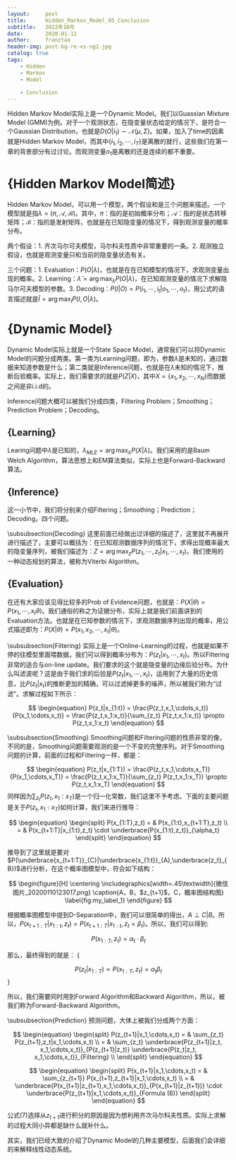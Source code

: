 ```yaml
---
layout:     post
title:      Hidden_Markov_Model_05_Conclusion
subtitle:   2022年10月
date:       2020-01-11
author:     franztao
header-img: post-bg-re-vs-ng2.jpg
catalog: true
tags:
    - Hidden
    - Markov
    - Model
    
    - Conclusion
---
```


    

Hidden Markov Model实际上是一个Dynamic Model。我们以Guassian Mixture Model (GMM)为例。对于一个观测状态，在隐变量状态给定的情况下，是符合一个Gaussian Distribution，也就是$D(O|i_1)\sim \mathcal{N}(\mu,\Sigma)$。如果，加入了time的因素就是Hidden Markov Model，而其中$\{ i_1,i_2,\cdots,i_T \}$是离散的就行，这些我们在第一章的背景部分有过讨论。而观测变量$o_1$是离散的还是连续的都不重要。

#  {Hidden Markov Model简述}
Hidden Markov Model，可以用一个模型，两个假设和是三个问题来描述。一个模型就是指$\lambda = (\pi, \mathcal{A}, \mathcal{B})$。其中，$\pi$：指的是初始概率分布；$\mathcal{A}$：指的是状态转移矩阵；$\mathcal{B}$：指的是发射矩阵，也就是在已知隐变量的情况下，得到观测变量的概率分布。

两个假设：1. 齐次马尔可夫模型，马尔科夫性质中非常重要的一条。2. 观测独立假设，也就是观测变量只和当前的隐变量状态有关。

三个问题：1. Evaluation：$P(O|\lambda)$，也就是在在已知模型的情况下，求观测变量出现的概率。2. Learning：$\hat{\lambda} = \arg\max_{\lambda}P(O|\lambda)$，在已知观测变量的情况下求解隐马尔可夫模型的参数。3. Decoding：$P(I|O) = P(i_1,\cdots,i_t|o_1,\cdots,o_t)$，用公式的语言描述就是$\hat{I} = \arg\max_I P(I,O|\lambda)$。

#  {Dynamic Model}
Dynamic Model实际上就是一个State Space Model，通常我们可以将Dynamic Model的问题分成两类。第一类为Learning问题，即为，参数$\lambda$是未知的，通过数据来知道参数是什么；第二类就是Inference问题，也就是在$\lambda$未知的情况下，推断后验概率。实际上，我们需要求的就是$P(Z|X)$，其中$X=\{ x_1,x_2,\cdots,x_N \}$而数据之间是非i.i.d的。

Inference问题大概可以被我们分成四类，Filtering Problem；Smoothing；Prediction Problem；Decoding。

##    {Learning}
Learing问题中$\lambda$是已知的，$\lambda_{MLE} = \arg\max_{\lambda}P(X|\lambda)$。我们采用的是Baum Welch Algorithm，算法思想上和EM算法类似，实际上也是Forward-Backward算法。

##    {Inference}
这一小节中，我们将分别来介绍Filtering；Smoothing；Prediction；Decoding，四个问题。

\subsubsection{Decoding}
这里前面已经做出过详细的描述了，这里就不再展开进行描述了，主要可以概括为：在已知观测数据序列的情况下，求得出现概率最大的隐变量序列，被我们描述为：$Z = \arg\max_z P(z_1,\cdots,z_t|x_1,\cdots,x_t)$。我们使用的一种动态规划的算法，被称为Viterbi Algorithm。

##    {Evaluation}
在还有大家应该见得比较多的Prob of Evidence问题，也就是：$P(X|\theta) = P(x_1,\cdots,x_t
\theta)$。我们通俗的称之为证据分布，实际上就是我们前面讲到的Evaluation方法。也就是在已知参数的情况下，求观测数据序列出现的概率，用公式描述即为：$P(X|\theta) = P(x_1,x_2,\cdots,x_t|\theta)$。

\subsubsection{Filtering}
实际上是一个Online-Learning的过程，也就是如果不停的往模型里面喂数据，我们可以得到概率分布为：$P(z_t|x_1,\cdots,x_t)$。所以Filtering非常的适合与on-line update。我们要求的这个就是隐变量的边缘后验分布。为什么叫滤波呢？这是由于我们求的后验是$P(z_t|x_1,\cdots,x_t)$，运用到了大量的历史信息，比$P(z_t|x_t)$的推断更加的精确，可以过滤掉更多的噪声，所以被我们称为“过滤”。求解过程如下所示：

$$
\begin{equation}
    P(z_t|x_{1:t}) = \frac{P(z_t,x_1,\cdots,x_t)}{P(x_1,\cdots,x_t)} = \frac{P(z_t,x_1:x_t)}{\sum_{z_t} P(z_t,x_1:x_t)} \propto P(z_t,x_1:x_t)
\end{equation}
$$

\subsubsection{Smoothing}
Smoothing问题和Filtering问题的性质非常的像，不同的是，Smoothing问题需要观测的是一个不变的完整序列。对于Smoothing问题的计算，前面的过程和Filtering一样，都是：

$$
\begin{equation}
    P(z_t|x_{1:T}) = \frac{P(z_t,x_1,\cdots,x_T)}{P(x_1,\cdots,x_T)} = \frac{P(z_t,x_1:x_T)}{\sum_{z_t} P(z_t,x_1:x_T)} \propto P(z_t,x_1:x_T)
\end{equation}
$$
同样因为$\sum_{z_t} P(z_t,x_1:x_T)$是一个归一化常数，我们这里不予考虑。下面的主要问题是关于$P(z_t,x_1:x_T)$如何计算，我们来进行推导：

$$
\begin{equation}
    \begin{split}
        P(x_{1:T},z_t) = & P(x_{1:t},x_{t+1:T},z_t) \\
        = & P(x_{t+1:T}|x_{1:t},z_t) \cdot \underbrace{P(x_{1:t},z_t)}_{\alpha_t}
    \end{split}
\end{equation}
$$

推导到了这里就是要对$P(\underbrace{x_{t+1:T}}_{C}|\underbrace{x_{1:t}}_{A},\underbrace{z_t}_{B})$进行分析，在这个概率图模型中，符合如下结构：

$$
\begin{figure}[H]
    \centering
    \includegraphics[width=.45\textwidth]{微信图片_20200110123017.png}
    \caption{A，B，$z_{t+1}$，C，概率图结构图}
    \label{fig:my_label_1}
\end{figure}
$$

根据概率图模型中提到D-Separation中，我们可以很简单的得出，$A\perp C|B$。所以，$P(x_{t+1:T}|x_{1:t},z_t) = P(x_{t+1:T}|x_{1:t},z_t = \beta_t)$。所以，我们可以得到:

$$
\begin{equation}
    P(x_{1:T},z_t) = \alpha_t \cdot \beta_t
\end{equation}
$$

那么，最终得到的就是：
{

$$
\begin{equation}
    P(z_t|x_{1:T}) \propto P(x_{1:T},z_t) = \alpha_t\beta_t
\end{equation}
$$
}

所以，我们需要同时用到Forward Algorithm和Backward Algorithm，所以，被我们称为Forward-Backward Algorithm。

\subsubsection{Prediction}
预测问题，大体上被我们分成两个方面：

$$
\begin{equation}
    \begin{split}
        P(z_{t+1}|x_1,\cdots,x_t) = & \sum_{z_t} P(z_{t+1},z_t|x_1,\cdots,x_t) \\ 
        = & \sum_{z_t} \underbrace{P(z_{t+1}|z_t, x_1,\cdots,x_t)}_{P(z_{t+1}|z_t)} \underbrace{P(z_t|z_t, x_1,\cdots,x_t)}_{Filtering} \\
    \end{split}
\end{equation}
$$

$$
\begin{equation}
    \begin{split}
        P(x_{t+1}|x_1,\cdots,x_t) 
        = & \sum_{z_{t+1}} P(x_{t+1},z_{t+1}|x_1,\cdots,x_t) \\ 
        = & \underbrace{P(x_{t+1}|z_{t+1},x_1,\cdots,x_t)}_{P(x_{t+1}|z_{t+1})} \cdot \underbrace{P(z_{t+1}|x_1,\cdots,x_t)}_{Formula (6)}
    \end{split}
\end{equation}
$$

公式(7)选择从$z_{t+1}$进行积分的原因是因为想利用齐次马尔科夫性质。实际上求解的过程大同小异都是缺什么就补什么。

其实，我们已经大致的介绍了Dynamic Model的几种主要模型，后面我们会详细的来解释线性动态系统。







